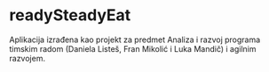 # readySteadyEat
Aplikacija izrađena kao projekt za predmet Analiza i razvoj programa timskim radom (Daniela Listeš, Fran Mikolić i Luka Mandič) i agilnim razvojem.

